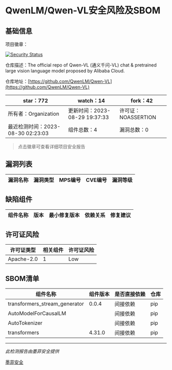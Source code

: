 # QwenLM/Qwen-VL安全风险及SBOM

## 基础信息

项目徽章：

[![Security Status](https://www.murphysec.com/platform3/v31/badge/1696589175217545216.svg)](https://www.murphysec.com/console/report/1695500579827511296/1696589175217545216)

仓库描述：The official repo of Qwen-VL (通义千问-VL) chat & pretrained large vision language model proposed by Alibaba Cloud.

仓库地址：[https://github.com/QwenLM/Qwen-VL](https://github.com/QwenLM/Qwen-VL)

| star：772 | watch：14 | fork：42 |
| ----------- | -------------- | ------------ |
| 所有者：Organization | 更新时间：2023-08-29 19:37:33 | 许可证：NOASSERTION |
| 最近检测时间：2023-08-30 02:23:03 | 组件总数：4 | 漏洞总数：0 |

> 点击徽章可查看详细项目安全报告



## 漏洞列表

| 漏洞名称 | 漏洞类型 | MPS编号 | CVE编号 | 漏洞等级 |
| ------- | ------ | ------- | ------ | ----- |





## 缺陷组件

| 组件名称 | 版本 | 最小修复版本 | 依赖关系 | 修复建议 |
| -------- | ---- | ------------ | -------- | -------- |





## 许可证风险

| 许可证类型 | 相关组件 | 许可证风险 |
| ---------- | -------- | ---------- |
|Apache-2.0|1|Low|




## SBOM清单

| 组件名称 | 组件版本 | 是否直接依赖 | 仓库 |
| -------- | -------- | ------------ | ---- |
|transformers_stream_generator|0.0.4|间接依赖|pip|
|AutoModelForCausalLM||间接依赖|pip|
|AutoTokenizer||间接依赖|pip|
|transformers|4.31.0|间接依赖|pip|


------

*此检测报告由墨菲安全提供*

[墨菲安全](www.murphysec.com)